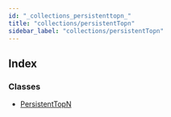 ```yaml
---
id: "_collections_persistenttopn_"
title: "collections/persistentTopn"
sidebar_label: "collections/persistentTopn"
---
```


## Index

### Classes

* [PersistentTopN](../classes/_collections_persistenttopn_.persistenttopn.md)
